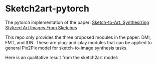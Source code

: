 # Sketch2art-pytorch
The pytorch implementation of the paper: [Sketch-to-Art: Synthesizing Stylized Art Images From Sketches](https://arxiv.org/abs/2002.12888)

This repo only provides the three proposed modules in the paper: DMI, FMT, and IDN.
These are plug-and-play modules that can be applied to general Pix2Pix model for 
sketch-to-image synthesis tasks.

Here is an qualitative result from the sketch2art model:
[](https://github.com/odegeasslbc/Sketch2art-pytorch/blob/master/example.png)
